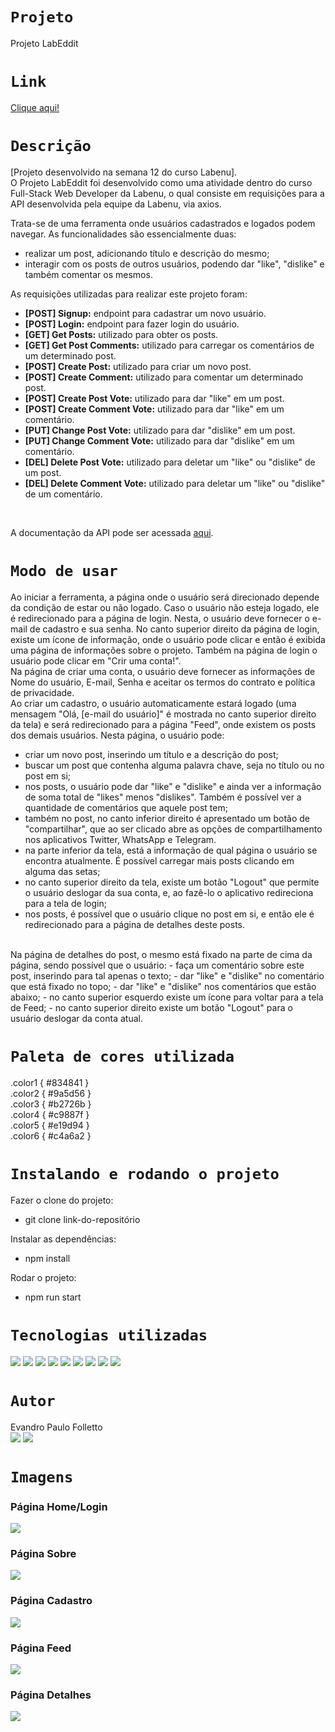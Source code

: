 # `Projeto`
Projeto LabEddit

# `Link`
[Clique aqui!](https://folletto-labeddit.surge.sh)

# `Descrição`
[Projeto desenvolvido na semana 12 do curso Labenu]. </br>
O Projeto LabEddit foi desenvolvido como uma atividade dentro do curso Full-Stack Web Developer da Labenu, o qual consiste em requisições para a API desenvolvida pela equipe da Labenu, via axios.

Trata-se de uma ferramenta onde usuários cadastrados e logados podem navegar. As funcionalidades são essencialmente duas:
- realizar um post, adicionando título e descrição do mesmo;
- interagir com os posts de outros usuários, podendo dar "like", "dislike" e também comentar os mesmos.

As requisições utilizadas para realizar este projeto foram:

- **[POST] Signup:** endpoint para cadastrar um novo usuário.
- **[POST] Login:** endpoint para fazer login do usuário.
- **[GET] Get Posts:** utilizado para obter os posts.
- **[GET] Get Post Comments:** utilizado para carregar os comentários de um determinado post.
- **[POST] Create Post:** utilizado para criar um novo post.
- **[POST] Create Comment:** utilizado para comentar um determinado post.
- **[POST] Create Post Vote:** utilizado para dar "like" em um post.
- **[POST] Create Comment Vote:** utilizado para dar "like" em um comentário.
- **[PUT] Change Post Vote:** utilizado para dar "dislike" em um post.
- **[PUT] Change Comment Vote:** utilizado para dar "dislike" em um comentário.
- **[DEL] Delete Post Vote:** utilizado para deletar um "like" ou "dislike" de um post.
- **[DEL] Delete Comment Vote:** utilizado para deletar um "like" ou "dislike" de um comentário.
</br>

A documentação da API pode ser acessada [aqui](https://documenter.getpostman.com/view/9731983/U16eu7nT#intro).

# `Modo de usar`
Ao iniciar a ferramenta, a página onde o usuário será direcionado depende da condição de estar ou não logado. Caso o usuário não esteja logado, ele é redirecionado
para a página de login. Nesta, o usuário deve fornecer o e-mail de cadastro e sua senha. No canto superior direito da página de login, existe um ícone de informação, onde o usuário pode clicar e então é exibida uma página de informações sobre o projeto. Também na página de login o usuário pode clicar em "Crir uma conta!".
</br>
Na página de criar uma conta, o usuário deve fornecer as informações de Nome do usuário, E-mail, Senha e aceitar os termos do contrato e política de privacidade.
</br>
Ao criar um cadastro, o usuário automaticamente estará logado (uma mensagem "Olá, [e-mail do usuário]" é mostrada no canto superior direito da tela) e será redirecionado para a página "Feed", onde existem os posts dos demais usuários. Nesta página, o usuário pode:
- criar um novo post, inserindo um título e a descrição do post;
- buscar um post que contenha alguma palavra chave, seja no título ou no post em si;
- nos posts, o usuário pode dar "like" e "dislike" e ainda ver a informação de soma total de "likes" menos "dislikes". Também é possível ver a quantidade de comentários que aquele post tem;
- também no post, no canto inferior direito é apresentado um botão de "compartilhar", que ao ser clicado abre as opções de compartilhamento nos aplicativos Twitter, WhatsApp e Telegram.
- na parte inferior da tela, está a informação de qual página o usuário se encontra atualmente. É possível carregar mais posts clicando em alguma das setas;
- no canto superior direito da tela, existe um botão "Logout" que permite o usuário deslogar da sua conta, e, ao fazê-lo o aplicativo redireciona para a tela de login;
- nos posts, é possível que o usuário clique no post em si, e então ele é redirecionado para a página de detalhes deste posts.
</br>
Na página de detalhes do post, o mesmo está fixado na parte de cima da página, sendo possível que o usuário:
- faça um comentário sobre este post, inserindo para tal apenas o texto;
- dar "like" e "dislike" no comentário que está fixado no topo;
- dar "like" e "dislike" nos comentários que estão abaixo;
- no canto superior esquerdo existe um ícone para voltar para a tela de Feed;
- no canto superior direito existe um botão "Logout" para o usuário deslogar da conta atual.

# `Paleta de cores utilizada`
.color1 { #834841 } </br>
.color2 { #9a5d56 } </br>
.color3 { #b2726b } </br>
.color4 { #c9887f } </br>
.color5 { #e19d94 } </br>
.color6 { #c4a6a2 }

# `Instalando e rodando o projeto`
Fazer o clone do projeto:
- git clone link-do-repositório

Instalar as dependências:
- npm install

Rodar o projeto:
- npm run start

# `Tecnologias utilizadas`
<div>
<img src="https://img.shields.io/badge/Visual_Studio_Code-0078D4?style=for-the-badge&logo=visual%20studio%20code&logoColor=white">
<img src="https://img.shields.io/badge/JavaScript-F7DF1E?style=for-the-badge&logo=javascript&logoColor=black">
<img src="https://img.shields.io/badge/HTML5-E34F26?style=for-the-badge&logo=html5&logoColor=white">
<img src="https://img.shields.io/badge/styled--components-DB7093?style=for-the-badge&logo=styled-components&logoColor=white">
<img src="https://img.shields.io/badge/React-20232A?style=for-the-badge&logo=react&logoColor=61DAFB">
<img src="https://img.shields.io/badge/GIT-E44C30?style=for-the-badge&logo=git&logoColor=white">
<img src="https://img.shields.io/badge/GitHub-100000?style=for-the-badge&logo=github&logoColor=white">
<img src="https://img.shields.io/badge/Markdown-000000?style=for-the-badge&logo=markdown&logoColor=white">
<img src="https://img.shields.io/badge/React_Router-CA4245?style=for-the-badge&logo=react-router&logoColor=white">
</div>

# `Autor`
Evandro Paulo Folletto
</br>
<a href="https://www.linkedin.com/in/evandrofolletto/"><img src="https://img.shields.io/badge/LinkedIn-0077B5?style=for-the-badge&logo=linkedin&logoColor=white"></a> <a href="https://github.com/epfolletto"><img src="https://img.shields.io/badge/GitHub-100000?style=for-the-badge&logo=github&logoColor=white"></a> 
</br>

# `Imagens`
### Página Home/Login
<img src="./src/assets/img/readme/site1.png"/>

### Página Sobre
<img src="./src/assets/img/readme/site2.png"/>

### Página Cadastro
<img src="./src/assets/img/readme/site3.png"/>

### Página Feed
<img src="./src/assets/img/readme/site4.png"/>

### Página Detalhes
<img src="./src/assets/img/readme/site5.png"/>

